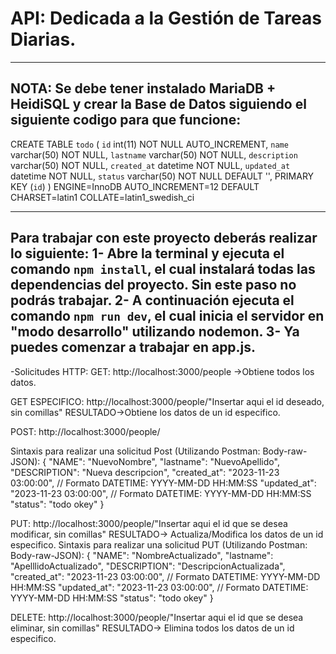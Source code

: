 # API: Dedicada a la  Gestión de Tareas Diarias.
---------------------------------------------------------------------------------------------------------------------------
NOTA: Se debe tener instalado MariaDB + HeidiSQL y crear la Base de Datos siguiendo el siguiente codigo para que funcione:
---------------------------------------------------------------------------------------------------------------------------
CREATE TABLE `todo` (
  `id` int(11) NOT NULL AUTO_INCREMENT,
  `name` varchar(50) NOT NULL,
  `lastname` varchar(50) NOT NULL,
  `description` varchar(50) NOT NULL,
  `created_at` datetime NOT NULL,
  `updated_at` datetime NOT NULL,
  `status` varchar(50) NOT NULL DEFAULT '',
  PRIMARY KEY (`id`)
) ENGINE=InnoDB AUTO_INCREMENT=12 DEFAULT CHARSET=latin1 COLLATE=latin1_swedish_ci

-----------------------------------------------------------------------------------------------------------------------------
Para trabajar con este proyecto deberás realizar lo siguiente:
1- Abre la terminal y ejecuta el comando `npm install`, el cual instalará todas las dependencias del proyecto. Sin este paso no podrás trabajar.
2- A continuación ejecuta el comando `npm run dev`, el cual inicia el servidor en "modo desarrollo" utilizando nodemon.
3- Ya puedes comenzar a trabajar en app.js.
------------------------------------------------------------------------------------------------------------------------------
-Solicitudes HTTP:
GET: http://localhost:3000/people  ->Obtiene todos los datos.

GET ESPECIFICO: http://localhost:3000/people/"Insertar aqui el id deseado, sin comillas"   RESULTADO->Obtiene los datos de un id especifico.

POST: http://localhost:3000/people/

Sintaxis para realizar una solicitud Post (Utilizando Postman: Body-raw-JSON):
{
  "NAME": "NuevoNombre",
  "lastname": "NuevoApellido",
  "DESCRIPTION": "Nueva descripcion",
  "created_at": "2023-11-23 03:00:00", // Formato DATETIME: YYYY-MM-DD HH:MM:SS
  "updated_at": "2023-11-23 03:00:00", // Formato DATETIME: YYYY-MM-DD HH:MM:SS
  "status": "todo okey"
}

PUT: http://localhost:3000/people/"Insertar aqui el id que se desea modificar, sin comillas"    RESULTADO-> Actualiza/Modifica los datos de un id especifico.
Sintaxis para realizar una solicitud PUT (Utilizando Postman: Body-raw-JSON):
{
  "NAME": "NombreActualizado",
  "lastname": "ApelllidoActualizado",
  "DESCRIPTION": "DescripcionActualizada",
  "created_at": "2023-11-23 03:00:00", // Formato DATETIME: YYYY-MM-DD HH:MM:SS
  "updated_at": "2023-11-23 03:00:00", // Formato DATETIME: YYYY-MM-DD HH:MM:SS
  "status": "todo okey"
}

DELETE: http://localhost:3000/people/"Insertar aqui el id que se desea eliminar, sin comillas" RESULTADO-> Elimina todos los datos de un id especifico.
